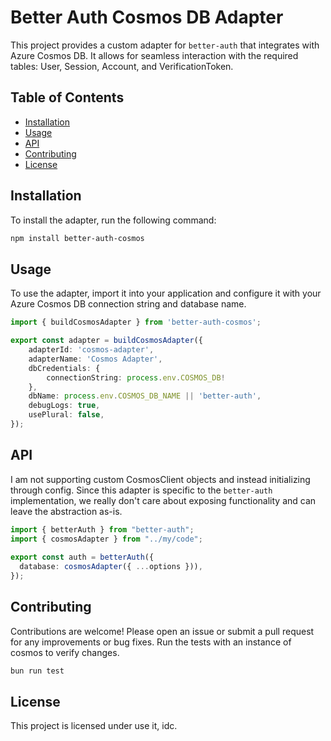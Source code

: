 # Better Auth Cosmos DB Adapter

This project provides a custom adapter for `better-auth` that integrates with Azure Cosmos DB. It allows for seamless interaction with the required tables: User, Session, Account, and VerificationToken.

## Table of Contents

- [Installation](#installation)
- [Usage](#usage)
- [API](#api)
- [Contributing](#contributing)
- [License](#license)

## Installation

To install the adapter, run the following command:

```bash
npm install better-auth-cosmos
```

## Usage

To use the adapter, import it into your application and configure it with your Azure Cosmos DB connection string and database name.

```typescript
import { buildCosmosAdapter } from 'better-auth-cosmos';

export const adapter = buildCosmosAdapter({
    adapterId: 'cosmos-adapter',
    adapterName: 'Cosmos Adapter',
    dbCredentials: {
        connectionString: process.env.COSMOS_DB!
    },
    dbName: process.env.COSMOS_DB_NAME || 'better-auth',
    debugLogs: true,
    usePlural: false,
});
```

## API

I am not supporting custom CosmosClient objects and instead initializing through config.  Since this adapter is specific to the `better-auth` implementation, we really don't care about exposing functionality and can leave the abstraction as-is.
```typescript
import { betterAuth } from "better-auth";
import { cosmosAdapter } from "../my/code";
 
export const auth = betterAuth({
  database: cosmosAdapter({ ...options })),
});
```

## Contributing

Contributions are welcome! Please open an issue or submit a pull request for any improvements or bug fixes.  Run the tests with an instance of cosmos to verify changes.
```bash
bun run test
```

## License

This project is licensed under use it, idc.